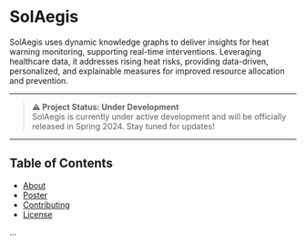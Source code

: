 # SolAegis

SolAegis uses dynamic knowledge graphs to deliver insights for heat warning monitoring, supporting real-time interventions. Leveraging healthcare data, it addresses rising heat risks, providing data-driven, personalized, and explainable measures for improved resource allocation and prevention.

---

> **⚠️ Project Status: Under Development**  
> SolAegis is currently under active development and will be officially released in Spring 2024. Stay tuned for updates!

---

## Table of Contents
- [About](#about)
- [Poster](#Poster)
- [Contributing](#contributing)
- [License](#license)

...